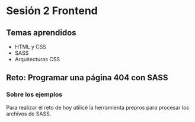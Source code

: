 # Sesión 2 Frontend

## Temas aprendidos
- HTML y CSS
- SASS
- Arquitecturas CSS


## Reto: Programar una página 404 con SASS

### Sobre los ejemplos
Para realizar el reto de hoy utilicé la herramienta prepros para procesar los archivos de SASS.
